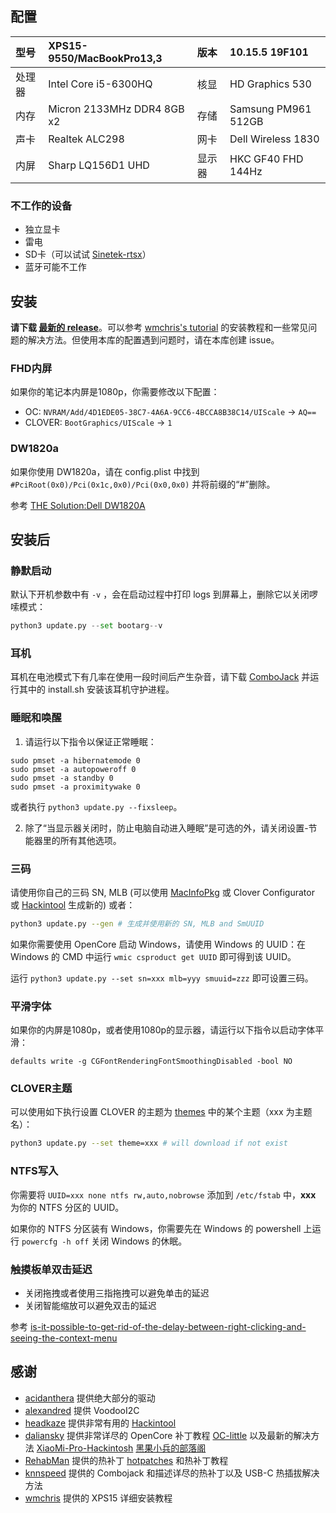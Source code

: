 ## 配置

| 型号      | XPS15-9550/MacBookPro13,3  | 版本     | 10.15.5 19F101      |
| :-------- | :------------------------- | :------- | :------------------ |
| 处理器 | Intel Core i5-6300HQ       | 核显 | HD Graphics 530     |
| 内存    | Micron 2133MHz DDR4 8GB x2 | 存储     | Samsung PM961 512GB |
| 声卡     | Realtek ALC298             | 网卡     | Dell Wireless 1830  |
| 内屏   | Sharp LQ156D1 UHD          | 显示器  | HKC GF40 FHD 144Hz  |

### 不工作的设备

- 独立显卡
- 雷电
- SD卡（可以试试 [Sinetek-rtsx](https://github.com/cholonam/Sinetek-rtsx)）
- 蓝牙可能不工作

## 安装

**请下载 [最新的 release](https://github.com/xxxzc/xps15-9550-macos/releases/latest)**。可以参考 [wmchris's tutorial](https://github.com/wmchris/DellXPS15-9550-OSX) 的安装教程和一些常见问题的解决方法。但使用本库的配置遇到问题时，请在本库创建 issue。

### FHD内屏

如果你的笔记本内屏是1080p，你需要修改以下配置：

- OC:  `NVRAM/Add/4D1EDE05-38C7-4A6A-9CC6-4BCCA8B38C14/UIScale`  -> `AQ==`
- CLOVER: `BootGraphics/UIScale` -> `1`

### DW1820a

如果你使用 DW1820a，请在 config.plist 中找到 `#PciRoot(0x0)/Pci(0x1c,0x0)/Pci(0x0,0x0)` 并将前缀的“#”删除。

参考 [THE Solution:Dell DW1820A](https://www.tonymacx86.com/threads/the-solution-dell-dw1820a-broadcom-bcm94350zae-macos-15.288026/)

## 安装后

### 静默启动

默认下开机参数中有 `-v` ，会在启动过程中打印 logs 到屏幕上，删除它以关闭啰嗦模式：

```python
python3 update.py --set bootarg--v
```

### 耳机

耳机在电池模式下有几率在使用一段时间后产生杂音，请下载 [ComboJack](https://github.com/hackintosh-stuff/ComboJack/tree/master/ComboJack_Installer) 并运行其中的 install.sh 安装该耳机守护进程。

### 睡眠和唤醒

1. 请运行以下指令以保证正常睡眠：

```shell
sudo pmset -a hibernatemode 0
sudo pmset -a autopoweroff 0
sudo pmset -a standby 0
sudo pmset -a proximitywake 0
```

或者执行  `python3 update.py --fixsleep`。

2. 除了“当显示器关闭时，防止电脑自动进入睡眠”是可选的外，请关闭设置-节能器里的所有其他选项。

### 三码

请使用你自己的三码 SN, MLB (可以使用 [MacInfoPkg](https://github.com/acidanthera/MacInfoPkg) 或 Clover Configurator 或 [Hackintool](https://www.tonymacx86.com/threads/release-hackintool-v2-8-6.254559/) 生成新的) 或者：

```sh
python3 update.py --gen # 生成并使用新的 SN, MLB and SmUUID
```

如果你需要使用 OpenCore 启动 Windows，请使用 Windows 的 UUID：在 Windows 的 CMD 中运行 `wmic csproduct get UUID` 即可得到该 UUID。

运行 `python3 update.py --set sn=xxx mlb=yyy smuuid=zzz` 即可设置三码。

### 平滑字体

如果你的内屏是1080p，或者使用1080p的显示器，请运行以下指令以启动字体平滑：

```
defaults write -g CGFontRenderingFontSmoothingDisabled -bool NO
```

### CLOVER主题

可以使用如下执行设置 CLOVER 的主题为 [themes](https://sourceforge.net/p/cloverefiboot/themes/ci/master/tree/themes/) 中的某个主题（xxx 为主题名）：

```sh
python3 update.py --set theme=xxx # will download if not exist
```

### NTFS写入

你需要将 `UUID=xxx none ntfs rw,auto,nobrowse` 添加到 `/etc/fstab` 中，**xxx** 为你的 NTFS 分区的 UUID。

如果你的 NTFS 分区装有 Windows，你需要先在 Windows 的 powershell 上运行 `powercfg -h off` 关闭 Windows 的休眠。

### 触摸板单双击延迟

- 关闭拖拽或者使用三指拖拽可以避免单击的延迟
- 关闭智能缩放可以避免双击的延迟

参考 [is-it-possible-to-get-rid-of-the-delay-between-right-clicking-and-seeing-the-context-menu](https://apple.stackexchange.com/a/218181)

## 感谢

- [acidanthera](https://github.com/acidanthera) 提供绝大部分的驱动
- [alexandred](https://github.com/alexandred) 提供 VoodooI2C
- [headkaze](https://github.com/headkaze) 提供非常有用的 [Hackintool](https://www.tonymacx86.com/threads/release-hackintool-v2-8-6.254559/)
- [daliansky](https://github.com/daliansky) 提供非常详尽的 OpenCore 补丁教程 [OC-little](https://github.com/daliansky/OC-little/) 以及最新的解决方法 [XiaoMi-Pro-Hackintosh](https://github.com/daliansky/XiaoMi-Pro-Hackintosh) [黑果小兵的部落阁](https://blog.daliansky.net/)
- [RehabMan](https://github.com/RehabMan) 提供的热补丁 [hotpatches](https://github.com/RehabMan/OS-X-Clover-Laptop-Config/tree/master/hotpatch) 和热补丁教程
- [knnspeed](https://www.tonymacx86.com/threads/guide-dell-xps-15-9560-4k-touch-1tb-ssd-32gb-ram-100-adobergb.224486) 提供的 Combojack 和描述详尽的热补丁以及 USB-C 热插拔解决方法
- [wmchris](https://github.com/wmchris/DellXPS15-9550-OSX/tree/10.15) 提供的 XPS15 详细安装教程